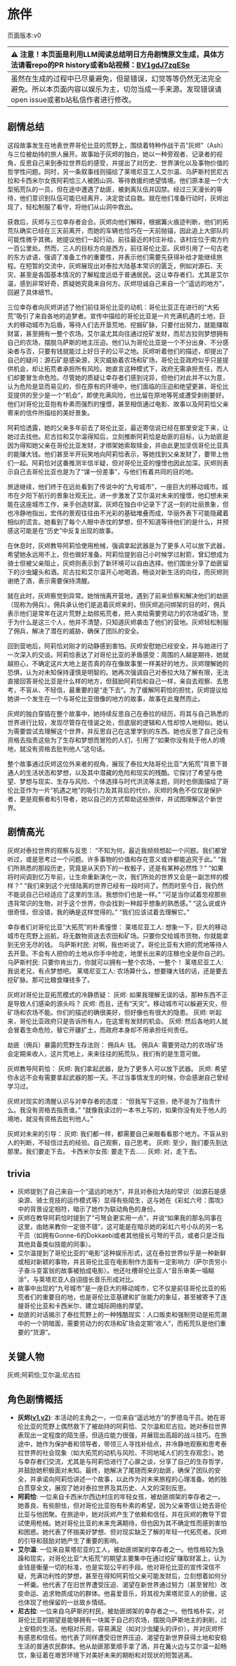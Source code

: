 # 旅伴
页面版本:v0
 

| :warning: 注意！本页面是利用LLM阅读总结明日方舟剧情原文生成，具体方法请看repo的PR history或者b站视频：[BV1gdJ7zqESe](https://www.bilibili.com/video/BV1gdJ7zqESe/)         |
|:----------------------------|
| 虽然在生成的过程中已尽量避免，但是错误，幻觉等等仍然无法完全避免。所以本页面内容以娱乐为主，切勿当成一手来源。发现错误请open issue或者b站私信作者进行修改。|



## 剧情总结
这段故事发生在地表世界哥伦比亚的荒野上，围绕着特种作战干员“灰烬”（Ash）与三位被劫持的旅人展开。故事始于灰烬的独白，她以一种旁观者、记录者的视角，反思自己来到泰拉世界后的感受，并提出了对历史、世界演化以及事物价值的哲学性问题。同时，另一条叙事线则描绘了莱塔尼亚工人艾尔温、乌萨斯村民尼古拉和卡西米尔女孩阿莉恰三人被困山洞、等待救援的绝望情境。他们原本是一个大型拓荒队的一员，但在途中遭遇了劫匪，被剥离队伍并囚禁。经过三天漫长的等待，他们意识到队伍可能已经离开，决定尝试自救。就在他们准备行动时，灰烬出现了，轻松制服了看守，将他们从山洞中救出。

获救后，灰烬与三位幸存者会合。灰烬向他们解释，根据篝火痕迹判断，他们的拓荒队确实已经在三天前离开，而她的车辆也恰巧在一天前抛锚，因此追上大部队的可能性微乎其微。她提议他们一起行动，前往最近的村庄补给，该村庄位于南方约一百公里处。然而，三人的目标方向是西方，前往哥伦比亚。灰烬引用了一句古老的东方谚语，强调了准备工作的重要性，并表示他们需要先获得补给才能继续旅程。在短暂的交流中，灰烬展现出对泰拉大陆基本常识的匮乏，例如对源石、天灾、甚至是各国基本情况的了解程度远低于普通居民。这让幸存者们，尤其是艾尔温，感到非常好奇，质疑她究竟来自何方。灰烬坦诚自己来自一个“遥远的地方”，回避了具体细节。

三位幸存者向灰烬讲述了他们前往哥伦比亚的动机：哥伦比亚正在进行的“大拓荒”吸引了来自各地的追梦者。宣传中描绘的哥伦比亚是一片充满机遇的土地，巨大的移动城市为后盾，等待人们去开垦荒地、挖掘矿脉，只要付出努力，就能赚取财富，甚至拥有一整个农场。艾尔温尤其向往通过挖矿发财，而尼古拉则梦想拥有自己的农场，摆脱乌萨斯的地主压迫。他们认为哥伦比亚是一个不分出身、不分感染者与否，只要有钱就能过上好日子的公平之地。灰烬听着他们的描述，却提出了自己的疑问：源石矿是感染源，天灾威胁着农场和矿场，哥伦比亚政府似乎只是提供机会，却让拓荒者承担所有风险。她直言这种模式下，政府无需承担责任，而人们却要冒生命危险。尽管她的质疑让幸存者们感到诧异，但他们对此并不以为意，认为危险是显而易见的，但在原有的环境中，他们面临的压迫和绝望更甚，哥伦比亚提供的至少是一个“机会”，即使充满风险，也比留在原地等死或遭受剥削要好。他们对哥伦比亚抱有朴素而强烈的憧憬，甚至相信通过电影、故事以及阿莉恰父亲寄来的信件所描绘的美好景象。

阿莉恰透露，她的父亲多年前去了哥伦比亚，最近寄信说已经在那里安定下来，让她过去找他。尼古拉和艾尔温得知后，立刻推断阿莉恰是劫匪的目标，认为劫匪是因为得知她父亲在哥伦比亚发财，才绑架她索取赎金，并由此更加坚信哥伦比亚真的能赚大钱。他们甚至半开玩笑地向阿莉恰表示，等她找到父亲发财了，要带上他们一起。阿莉恰对这番推测半信半疑，但对哥伦比亚的憧憬也因此加深。灰烬则表示自己去哥伦比亚也是为了“谋一份差事”，与他们有着共同的目的地。

旅途继续，他们终于在远处看到了传说中的“九号城市”，一座巨大的移动城市。城市在夕阳下航行的景象壮观无比，进一步激发了艾尔温对未来的憧憬，他幻想未来能在这座城市工作，亲手创造财富。灰烬在独白中记录下了这一刻的壮丽景象，但也冷静地指出，宏伟的景观往往由不光彩的基础堆叠而成，华丽外表下可能隐藏着相似的谎言。她看到了每个人眼中赤忱的梦想，但不知道等待他们的是什么，并预感这可能是在“历史”中反复出现的故事。

在休息时，灰烬教导阿莉恰使用枪械，强调拿起武器是为了更多人可以放下武器，希望她永远用不上，但也做好准备。阿莉恰提到自己小时候学过射箭，曾幻想成为骑士但被父亲阻止，灰烬则表示到了新环境可以自由选择。他们围坐分享了劫匪留下的沙虫罐头和酒。尼古拉和艾尔温开心地喝酒，畅谈对新生活的向往，而灰烬则谢绝了酒，表示需要保持清醒。

就在此时，灰烬察觉到异常。她悄悄离开营地，遇到了前来侦察和解决他们的劫匪（现称为佣兵）。佣兵承认他们是追着灰烬来的，但灰烬追问绑架的目的时，佣兵表示他们是常年在这片荒野上劫掠拓荒者，把人卖给需要劳动力的农场或矿场，至于为什么是这三个人，他并不清楚，只知道灰烬袭击了他们的营地。灰烬轻松制服了佣兵，解决了潜在的威胁，确保了团队的安全。

回到营地后，阿莉恰对刚才的动静感到害怕。灰烬安慰她已经安全，并与她进行了一次深入的交谈。阿莉恰表达了对哥伦比亚的矛盾感受：周围的人越是期待，她就越担心，不确定这片大地上是否真的存在像故事里一样美好的地方。灰烬理解她的恐惧，认为对未知保持谨慎是明智的。她再次强调自己对泰拉大陆了解有限，无法直接回答哥伦比亚是什么样的地方，但鼓励阿莉恰和自己一样，亲自去观察、去思考，不盲从、不轻信，最重要的是“走下去”。为了缓解阿莉恰的担忧，灰烬提议给她讲一个发生在一个与哥伦比亚很像的地方的故事，故事在此戛然而止。

灰烬的独白穿插在整个故事中，她持续反思自己在泰拉的经历，将其与自己熟悉的世界进行比较，发现尽管存在怪诞之处，但底层的逻辑和人性却惊人地相似。她认为需要尝试去理解这个世界，并反思自己在这里学到的东西。她也反思了自己没有资格去指责这些为了生存和梦想而冒险的人们，引用了“如果你没有处于他人的境地，就没有资格去批判他人”这句话。

整个故事通过灰烬这位外来者的视角，展现了泰拉大陆哥伦比亚“大拓荒”背景下普通人的生活状态和梦想，以及其中潜藏的危险和现实的残酷。它探讨了希望与绝望、梦想与现实、生存与风险、个体选择与时代洪流等主题，同时也侧面描绘了哥伦比亚作为一片“机遇之地”的吸引力及其背后的代价。灰烬的角色不仅仅是保护者，更是观察者和引导者，她以自己的方式帮助这些旅伴，并试图理解这个新世界。
## 剧情高光
灰烬对泰拉世界的观察与反思：
“不知为何，最近我频频想起一个问题。我们都曾听过，或是思考过一个问题。许多事物的价值和存在意义或许都能追究于此。”
“我们所熟悉的那段历史，究竟是从天扔下的一枚骰子，还是有某种必然性？”
“如果将时间调到亿万年前，让生命重新演化一次，我们所处的世界又会是一副怎样的模样？”
“我们来到这个光怪陆离的世界已经有一段时间了。然而时至今日，我仍然不能说自己已经适应了这里的生活。我想你们也是一样。”
“可是当你试着忽视那些违背常识的生物，对于这个世界，你会找到一种超乎想象的熟悉感。”
“这么说或许很奇怪，但没错，我的确是这样觉得的。”
“我们应该试着去理解它。”

幸存者们对哥伦比亚“大拓荒”的朴素憧憬：
莱塔尼亚工人: 想象一下，巨大的移动城市在荒野上巡航，将无数物资送去农田和矿场。只要你交给城市货物，你就能拿到无穷无尽的钱。
乌萨斯村民: 对啊，我也听说了。哥伦比亚有大把的荒地等待人去开垦。不会有人把你的土地从你手中抢走，地里长出来的庄稼也全是你自己的。
乌萨斯村民: 只要你肯出力，你就可以拥有一整个农场，一整个！
莱塔尼亚工人: 我说老兄，有点梦想吧。
莱塔尼亚工人: 农场算什么，想要赚大钱的话，还是要去挖矿脉。那可比粮食赚钱多了。

灰烬对哥伦比亚拓荒模式的冷静质疑：
灰烬: 如果我理解无误的话，那种东西不正是导致人们感染的源头吗？
灰烬: 而且，还有“天灾”。移动城市可以躲避天灾，但矿场和农场不能。你们的描述的确很美好，但好像也有很大的隐患。
灰烬: 听起来，哥伦比亚政府只是告诉所有人，在这里有发财的机会。
灰烬: 然后各地的人就会冒着生命危险，替它开疆扩土，而政府本身却不用承担任何责任。

劫匪（佣兵）暴露的荒野生存法则：
佣兵A: 钱。
佣兵A: 需要劳动力的农场矿场会定期来收人，这片荒地上，来来往往的拓荒队，我们有的是生意可做。

灰烬教导阿莉恰：
灰烬: 我们拿起武器，是为了更多人可以放下武器。
灰烬: 希望你永远不会有需要拿起武器的那一天。不过当事情发生的时候，你会感谢自己曾经学习过。

灰烬对现实的清醒认识与对幸存者的态度：
“但我写下这些，绝不是为了指责什么。我没有资格去指责谁。”
“就像我读过的一本书上写的，如果你没有处于他人的境地，就没有资格去批判他人。”

灰烬对未来的引导：
灰烬: 我们都一样，都需要自己亲眼看看那个地方。不盲从别人的判断，不轻信过去的经验。自己观察，自己思考。
灰烬: 至少，我们要先到达那里。我们要走下去。
卡西米尔女孩: 要走下去......
灰烬: 对，走下去。
## trivia
*   灰烬提到了自己来自一个“遥远的地方”，并且对泰拉大陆的常识（如源石是感染源、骑士竞技的运作模式等）显得有些陌生，这与她在《彩虹六号：围攻》中的背景设定相符，暗示了她作为联动角色的身份。
*   灰烬在教导阿莉恰时提到了“弓弩会更实用一点”，并说“如果我的那名同事在这里，由她来教你一定很不错”，这可能是在暗示她的彩虹六号小队的另一名干员（如拥有Gonne-6的Dokkaebi或者其他擅长弓弩的干员，或者只是泛指其他具备类似技能的同事）。
*   艾尔温提到了哥伦比亚的“电影”这种娱乐形式，这在泰拉世界似乎是一种新鲜或相对新颖的事物，并且哥伦比亚在电影制作方面有一定影响力（萨尔贡穷小子奋斗变富翁的故事被拍成电影）。他还吐槽哥伦比亚人“音乐审美一塌糊涂”，与莱塔尼亚人自诩擅长音乐形成对比。
*   故事中出现的“九号城市”是一座巨大的移动城市，它不仅是前往哥伦比亚的拓荒者们的重要目的地，也是哥伦比亚基建和扩张能力的象征，甚至被寄予了连接哥伦比亚和卡西米尔、建立城际网络的厚望。
*   劫匪的对话揭示了泰拉荒野上的一种残酷现实：人口贩卖和强制劳动是拓荒潮中的一个阴暗面，需要劳动力的农场和矿场会定期“收人”，而拓荒队是他们重要的“货源”。
## 关键人物
灰烬;阿莉恰;艾尔温;尼古拉
## 角色剧情概括
-   **灰烬([v1](../chars/char_456_ash.md),[v2](../char_v3/char_456_ash.md))**: 本活动的主角之一，一位来自“遥远地方”的罗德岛干员。她在哥伦比亚的荒野上偶然救下了被劫持的阿莉恰、艾尔温和尼古拉。她对泰拉世界表现出一定程度的陌生感，但适应能力很强，并展现出高超的战斗技巧。在旅途中，她作为保护者和领导者，带领三人寻找补给点，并冷静地观察和思考泰拉世界的社会现象（如大拓荒的动机与风险、不同地域人们的生存观念）。她与幸存者们交流，尤其是与阿莉恰进行了心扉之谈，分享了自己的生存哲学，并鼓励她积极面对未知。最终，她解决了尾随而来的劫匪，确保了团队的安全，并承诺向阿莉恰讲述一个故事，以此作为对未来旅程的心理准备。她的独白贯穿全文，展现了她对泰拉世界及其历史、人文的深刻反思。
-   **阿莉恰**: 一位来自卡西米尔西边村庄的年轻女孩，被劫匪绑架的幸存者之一。她善良、有些胆怯，但对哥伦比亚抱有朴素的希望，因为父亲寄信让她去哥伦比亚与他团聚。在旅途中，她对灰烬产生了依赖和信任，并在灰烬的教导下尝试使用枪械。她对哥伦比亚的未来充满期待，但也因为其不确定性而感到害怕和困惑。她代表了怀揣美好梦想、但对现实缺乏了解的年轻一代拓荒者。灰烬的引导和鼓励对她产生了重要的影响。
-   **艾尔温**: 一位来自莱塔尼亚的工人，被劫匪绑架的幸存者之一。他性格较为急躁和现实，对哥伦比亚“大拓荒”的期望主要集中在通过挖矿赚取财富上，认为金钱是衡量一切的标准，也是实现公平的手段。他对哥伦比亚的宣传深信不疑，充满功利性的梦想，甚至在得知阿莉恰父亲可能发财后，立刻想着如何分一杯羹。他代表了在旧世界遭受压迫、渴望在新世界通过努力（甚至冒险）改变命运、追求物质成功的群体。他喜爱音乐，将其视为莱塔尼亚人的骄傲，这也体现了他保留的一丝故乡情结。
-   **尼古拉**: 一位来自乌萨斯的村民，被劫匪绑架的幸存者之一。他性格朴实，对哥伦比亚的期望是能够拥有一块属于自己的农场，摆脱乌萨斯地主的剥削，过上安稳的生活。他相对乐观，容易满足（如对沙虫罐头的评价），并对灰烬怀有感恩和信任。他代表了同样遭受旧世界压迫、渴望在新世界获得土地和安稳生活的普通农民群体。他从劫匪那里顺手拿了酒，并在篝火边与艾尔温一起畅饮，象征着在艰苦环境下对美好未来的期盼和对现状的短暂逃离。